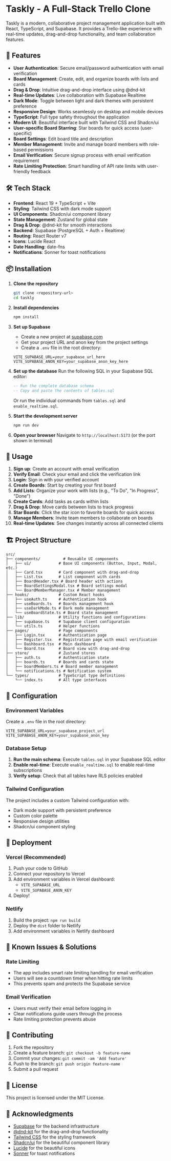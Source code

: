 # Taskly - A Full-Stack Trello Clone

Taskly is a modern, collaborative project management application built with React, TypeScript, and Supabase. It provides a Trello-like experience with real-time updates, drag-and-drop functionality, and team collaboration features.

## 🚀 Features

- **User Authentication**: Secure email/password authentication with email verification
- **Board Management**: Create, edit, and organize boards with lists and cards
- **Drag & Drop**: Intuitive drag-and-drop interface using @dnd-kit
- **Real-time Updates**: Live collaboration with Supabase Realtime
- **Dark Mode**: Toggle between light and dark themes with persistent preference
- **Responsive Design**: Works seamlessly on desktop and mobile devices
- **TypeScript**: Full type safety throughout the application
- **Modern UI**: Beautiful interface built with Tailwind CSS and Shadcn/ui
- **User-specific Board Starring**: Star boards for quick access (user-specific)
- **Board Settings**: Edit board title and description
- **Member Management**: Invite and manage board members with role-based permissions
- **Email Verification**: Secure signup process with email verification requirement
- **Rate Limiting Protection**: Smart handling of API rate limits with user-friendly feedback

## 🛠️ Tech Stack

- **Frontend**: React 19 + TypeScript + Vite
- **Styling**: Tailwind CSS with dark mode support
- **UI Components**: Shadcn/ui component library
- **State Management**: Zustand for global state
- **Drag & Drop**: @dnd-kit for smooth interactions
- **Backend**: Supabase (PostgreSQL + Auth + Realtime)
- **Routing**: React Router v7
- **Icons**: Lucide React
- **Date Handling**: date-fns
- **Notifications**: Sonner for toast notifications

## 📦 Installation

1. **Clone the repository**

   ```bash
   git clone <repository-url>
   cd taskly
   ```

2. **Install dependencies**

   ```bash
   npm install
   ```

3. **Set up Supabase**

   - Create a new project at [supabase.com](https://supabase.com)
   - Get your project URL and anon key from the project settings
   - Create a `.env` file in the root directory:

   ```env
   VITE_SUPABASE_URL=your_supabase_url_here
   VITE_SUPABASE_ANON_KEY=your_supabase_anon_key_here
   ```

4. **Set up the database**
   Run the following SQL in your Supabase SQL editor:

   ```sql
   -- Run the complete database schema
   -- Copy and paste the contents of tables.sql
   ```

   Or run the individual commands from `tables.sql` and `enable_realtime.sql`.

5. **Start the development server**

   ```bash
   npm run dev
   ```

6. **Open your browser**
   Navigate to `http://localhost:5173` (or the port shown in terminal)

## 🎯 Usage

1. **Sign up**: Create an account with email verification
2. **Verify Email**: Check your email and click the verification link
3. **Login**: Sign in with your verified account
4. **Create Boards**: Start by creating your first board
5. **Add Lists**: Organize your work with lists (e.g., "To Do", "In Progress", "Done")
6. **Create Cards**: Add tasks as cards within lists
7. **Drag & Drop**: Move cards between lists to track progress
8. **Star Boards**: Click the star icon to favorite boards for quick access
9. **Manage Members**: Invite team members to collaborate on boards
10. **Real-time Updates**: See changes instantly across all connected clients

## 🏗️ Project Structure

```
src/
├── components/          # Reusable UI components
│   ├── ui/            # Base UI components (Button, Input, Modal, etc.)
│   ├── Card.tsx       # Card component with drag-and-drop
│   ├── List.tsx       # List component with cards
│   ├── BoardHeader.tsx # Board header with actions
│   ├── BoardSettingsModal.tsx # Board settings modal
│   └── BoardMemberManager.tsx # Member management
├── hooks/             # Custom React hooks
│   ├── useAuth.ts     # Authentication hook
│   ├── useBoards.ts   # Boards management hook
│   ├── useDarkMode.ts # Dark mode management
│   └── useBoardState.ts # Board state management
├── lib/               # Utility functions and configurations
│   ├── supabase.ts    # Supabase client configuration
│   └── utils.ts       # Helper functions
├── pages/             # Page components
│   ├── Login.tsx      # Authentication page
│   ├── Register.tsx   # Registration page with email verification
│   ├── Dashboard.tsx  # Main dashboard
│   └── Board.tsx      # Board view with drag-and-drop
├── store/             # Zustand stores
│   ├── auth.ts        # Authentication state
│   ├── boards.ts      # Boards and cards state
│   ├── boardMembers.ts # Board member management
│   └── notifications.ts # Notification system
└── types/             # TypeScript type definitions
    └── index.ts       # All type interfaces
```

## 🔧 Configuration

### Environment Variables

Create a `.env` file in the root directory:

```env
VITE_SUPABASE_URL=your_supabase_project_url
VITE_SUPABASE_ANON_KEY=your_supabase_anon_key
```

### Database Setup

1. **Run the main schema**: Execute `tables.sql` in your Supabase SQL editor
2. **Enable real-time**: Execute `enable_realtime.sql` to enable real-time subscriptions
3. **Verify setup**: Check that all tables have RLS policies enabled

### Tailwind Configuration

The project includes a custom Tailwind configuration with:

- Dark mode support with persistent preference
- Custom color palette
- Responsive design utilities
- Shadcn/ui component styling

## 🚀 Deployment

### Vercel (Recommended)

1. Push your code to GitHub
2. Connect your repository to Vercel
3. Add environment variables in Vercel dashboard:
   - `VITE_SUPABASE_URL`
   - `VITE_SUPABASE_ANON_KEY`
4. Deploy!

### Netlify

1. Build the project: `npm run build`
2. Deploy the `dist` folder to Netlify
3. Add environment variables in Netlify dashboard

## 🐛 Known Issues & Solutions

### Rate Limiting

- The app includes smart rate limiting handling for email verification
- Users will see a countdown timer when hitting rate limits
- This prevents spam and protects the Supabase service

### Email Verification

- Users must verify their email before logging in
- Clear notifications guide users through the process
- Rate limiting protection prevents abuse

## 🤝 Contributing

1. Fork the repository
2. Create a feature branch: `git checkout -b feature-name`
3. Commit your changes: `git commit -am 'Add feature'`
4. Push to the branch: `git push origin feature-name`
5. Submit a pull request

## 📝 License

This project is licensed under the MIT License.

## 🙏 Acknowledgments

- [Supabase](https://supabase.com) for the backend infrastructure
- [@dnd-kit](https://dndkit.com) for the drag-and-drop functionality
- [Tailwind CSS](https://tailwindcss.com) for the styling framework
- [Shadcn/ui](https://ui.shadcn.com) for the beautiful component library
- [Lucide](https://lucide.dev) for the beautiful icons
- [Sonner](https://sonner.emilkowal.ski) for toast notifications

